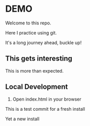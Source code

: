 # DEMO

Welcome to this repo.

Here I practice using git.

It's a long journey ahead, buckle up!

## This gets interesting

This is more than expected.

## Local Development

1. Open index.html in your browser

This is a test commit for a fresh install

Yet a new install